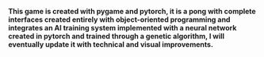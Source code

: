 **This game is created with pygame and pytorch, it is a pong with complete interfaces created entirely with object-oriented programming and integrates an AI training system implemented with a neural network created in pytorch and trained through a genetic algorithm, I will eventually update it with technical and visual improvements.**
